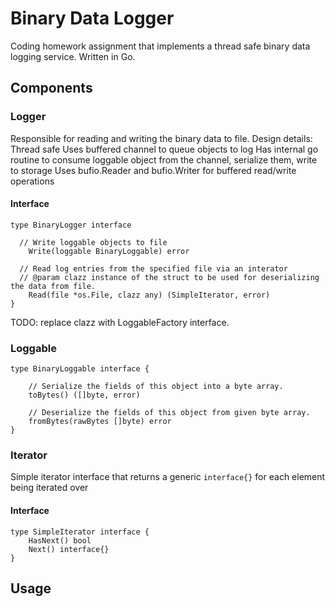 # Binary Data Logger
Coding homework assignment that implements a thread safe binary data logging service.
Written in Go.


## Components

### Logger

Responsible for reading and writing the binary data to file.
Design details:
Thread safe
Uses buffered channel to queue objects to log
Has internal go routine to consume loggable object from the channel, serialize them, write to storage
Uses bufio.Reader and bufio.Writer for buffered read/write operations

#### Interface
```
type BinaryLogger interface 

  // Write loggable objects to file
	Write(loggable BinaryLoggable) error

  // Read log entries from the specified file via an interator
  // @param clazz instance of the struct to be used for deserializing the data from file.
	Read(file *os.File, clazz any) (SimpleIterator, error)
}
```
TODO: replace clazz with LoggableFactory interface.


### Loggable
```
type BinaryLoggable interface {

	// Serialize the fields of this object into a byte array.
	toBytes() ([]byte, error)

	// Deserialize the fields of this object from given byte array.
	fromBytes(rawBytes []byte) error
}
```

### Iterator
Simple iterator interface that returns a generic `interface{}` for each element being iterated over

#### Interface
```
type SimpleIterator interface {
	HasNext() bool
	Next() interface{}
}
```

## Usage



